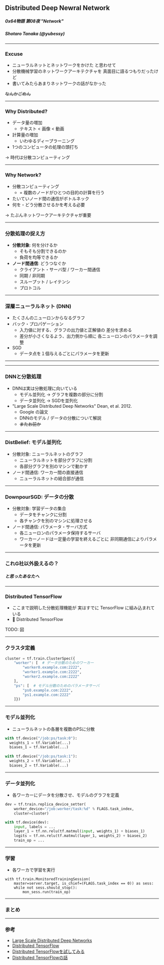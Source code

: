 <!-- $theme: gaia -->

## Distributed Deep Newral Network

##### 0x64物語 第08夜 "Network"

##### Shotaro Tanaka (@yubessy)

---

### Excuse

* ニューラルネットとネットワークをかけた
  と思わせて
* 分散機械学習のネットワークアーキテクチャを
  真面目に語るつもりだったけど
* 書いてみたらあまりネットワークの話がなかった

~~なんかごめん~~

---

### Why Distributed?

* データ量の増加
  * テキスト < 画像 < 動画
* 計算量の増加
  * いわゆるディープラーニング
* 1つのコンピュータの処理の頭打ち

-> 時代は分散コンピューティング

---

### Why Network?

* 分散コンピューティング
  * = 複数のノードがひとつの目的の計算を行う
* たいていノード間の通信がボトルネック
* 何を・どう分散させるかを考える必要

-> たぶんネットワークアーキテクチャが重要

---

### 分散処理の捉え方

* **分散対象**: 何を分けるか
  * そもそも分割できるのか
  * 負荷を均等できるか
* **ノード間通信**: どうつなぐか
  * クライアント・サーバ型 / ワーカー間通信
  * 同期 / 非同期
  * スループット / レイテンシ
  * プロトコル

---

### 深層ニューラルネット (DNN)

* たくさんのニューロンからなるグラフ
* バック・プロパゲーション
  * 入力値に対する、グラフの出力値と正解値の
    差分を求める
  * 差分が小さくなるよう、出力側から順に
    各ニューロンのパラメータを調整
* SGD
  * データ点を１個与えるごとにパラメータを更新

---



---

### DNNと分散処理

* DNNは実は分散処理に向いている
  * モデル並列化 -> グラフを複数の部分に分割
  * データ並列化 -> SGDを並列化
* "Large Scale Distributed Deep Networks" 
  Dean, et al. 2012.
  * Google の論文
  * DNNのモデル / データの分散について解説
  * ~~またお前か~~

---

### DistBelief: モデル並列化

* 分散対象: ニューラルネットのグラフ
    * ニューラルネットを部分グラフに分割
    * 各部分グラフを別のマシンで動かす
* ノード間通信: ワーカー間の直接通信
    * ニューラルネットの結合部が通信

---

### DownpourSGD: データの分散

* 分散対象: 学習データの集合
  * データをチャンクに分割
  * 各チャンクを別のマシンに処理させる
* ノード間通信: パラメータ・サーバ方式
  * 各ニューロンのパラメータ保持するサーバ
  * ワーカーノードは一定量の学習を終えるごとに
    非同期通信によりパラメータを更新

---

### これG社以外扱えるの？

##### と思ったあなたへ

---

### Distributed TensorFlow

* ここまで説明した分散処理機能が
  実はすでに TensorFlow に組み込まれている
* 🔎 Distributed TensorFlow

TODO: 図

---

### クラスタ定義

```python
cluster = tf.train.ClusterSpec({
    "worker": [  # データ分散のためのワーカー
        "worker0.example.com:2222", 
        "worker1.example.com:2222",
        "worker2.example.com:2222"
    ],
    "ps": [  # モデル分散のためのパラメータサーバ
        "ps0.example.com:2222",
        "ps1.example.com:2222"
    ]})
```

---

### モデル並列化

* ニューラルネットの各層を複数のPSに分散

```python
with tf.device("/job:ps/task:0"):
  weights_1 = tf.Variable(...)
  biases_1 = tf.Variable(...)
 
with tf.device("/job:ps/task:1"):
  weights_2 = tf.Variable(...)
  biases_2 = tf.Variable(...)
```

---

### データ並列化

* 各ワーカーにデータを分散させ、モデルのグラフを定義

```python
dev = tf.train.replica_device_setter(
    worker_device="/job:worker/task:%d" % FLAGS.task_index,
    cluster=cluster)

with tf.device(dev):
    input, labels = ...
    layer_1 = tf.nn.relu(tf.matmul(input, weights_1) + biases_1)
    logits = tf.nn.relu(tf.matmul(layer_1, weights_2) + biases_2)
    train_op = ...
```

---

### 学習

* 各ワーカで学習を実行

```
with tf.train.MonitoredTrainingSession(
    master=server.target, is_chief=(FLAGS.task_index == 0)) as sess:
    while not sess.should_stop():
        mon_sess.run(train_op)
```

---   

### まとめ

---

### 参考

* [Large Scale Distributed Deep Networks](http://www.cs.toronto.edu/~ranzato/publications/DistBeliefNIPS2012_withAppendix.pdf)
* [Distributed TensorFlow](https://www.tensorflow.org/deploy/distributed)
* [Distributed TensorFlowを試してみる](http://qiita.com/ashitani/items/2e48729e78a9f77f9790)
* [Distributed TensorFlowの話](http://qiita.com/kazunori279/items/981a8a2a44f5d1172856)
